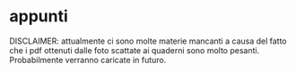 # appunti
DISCLAIMER: attualmente ci sono molte materie mancanti a causa del fatto che i pdf ottenuti dalle foto scattate ai quaderni sono molto pesanti. Probabilmente verranno caricate in futuro.
